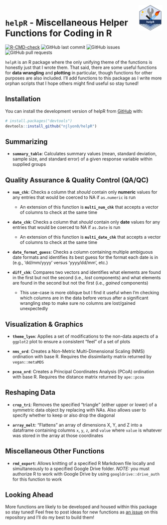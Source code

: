 
<!-- README.md is generated from README.Rmd. Please edit that file -->

<img src = "inst/images/helpR_hex.png" align = "right" width = "15%"/>

# `helpR` - Miscellaneous Helper Functions for Coding in R

<!-- badges: start -->

[![R-CMD-check](https://github.com/njlyon0/helpR/workflows/R-CMD-check/badge.svg)](https://github.com/njlyon0/helpR/actions)
![GitHub last
commit](https://img.shields.io/github/last-commit/njlyon0/helpR)
![GitHub issues](https://img.shields.io/github/issues-raw/njlyon0/helpR)
![GitHub pull
requests](https://img.shields.io/github/issues-pr/njlyon0/helpR)

<!-- badges: end -->

`helpR` is an R package where the only unifying theme of the functions
is honestly just that I wrote them. That said, there are some useful
functions for **data wrangling** and **plotting** in particular, though
functions for other purposes are also included. I’ll add functions to
this package as I write more orphan scripts that I hope others might
find useful so stay tuned!

## Installation

You can install the development version of helpR from
[GitHub](https://github.com/) with:

``` r
# install.packages("devtools")
devtools::install_github("njlyon0/helpR")
```

## Summarizing

- **`summary_table`**: Calculates summary values (mean, standard
  deviation, sample size, and standard error) of a given response
  variable within supplied groups

## Quality Assurance & Quality Control (QA/QC)

- **`num_chk`**: Checks a column that *should* contain only **numeric**
  values for any entries that would be coerced to NA if `as.numeric` is
  run

  - An extension of this function is **`multi_num_chk`** that accepts a
    vector of columns to check at the same time

- **`date_chk`**: Checks a column that *should* contain only **date**
  values for any entries that would be coerced to NA if `as.Date` is run

  - An extension of this function is **`multi_date_chk`** that accepts a
    vector of columns to check at the same time

- **`date_format_guess`**: Checks a column containing multiple ambiguous
  date formats and identifies its best guess for the format each date is
  in (e.g., ‘dd/mm/yyyy’ versus ‘yyyy/dd/mm’, etc.)

- **`diff_chk`**: Compares two vectors and identifies what elements are
  found in the first but not the second (i.e., *lost* components) and
  what elements are found in the second but not the first (i.e.,
  *gained* components)

  - This use-case is more oblique but I find it useful when I’m checking
    which columns are in the data before versus after a significant
    wrangling step to make sure no columns are lost/gained unexpectedly

## Visualization & Graphics

- **`theme_lyon`**: Applies a set of modifications to the non-data
  aspects of a `ggplot2` plot to ensure a consistent “feel” of a set of
  plots

- **`nms_ord`**: Creates a Non-Metric Multi-Dimensional Scaling (NMS)
  ordination with base R. Requires the dissimilarity matrix returned by
  `vegan::metaMDS`

- **`pcoa_ord`**: Creates a Principal Coordinates Analysis (PCoA)
  ordination with base R. Requires the distance matrix returned by
  `ape::pcoa`

## Reshaping Data

- **`crop_tri`**: Removes the specified “triangle” (either upper or
  lower) of a symmetric data object by replacing with NAs. Also allows
  user to specify whether to keep or also drop the diagonal

- **`array_melt`**: “Flattens” an array of dimensions X, Y, and Z into a
  dataframe containing columns `x`, `y`, `z`, and `value` where `value`
  is whatever was stored in the array at those coordinates

## Miscellaneous Other Functions

- **`rmd_export`**: Allows knitting of a specified R Markdown file
  locally and simultaneously to a specified Google Drive folder. *NOTE:*
  you must authorize R to work with Google Drive by using
  `googldrive::drive_auth` for this function to work

## Looking Ahead

More functions are likely to be developed and housed within this package
so stay tuned! Feel free to post ideas for new functions as [an
issue](https://github.com/njlyon0/helpR/issues) on this repository and
I’ll do my best to build them!
